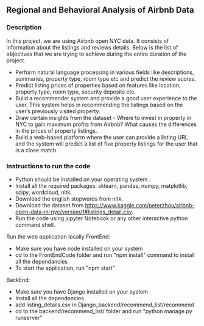 ## Regional and Behavioral Analysis of Airbnb Data

### Description
In this project, we are using Airbnb open NYC data. It consists of information about the listings and reviews details. Below is the list of objectives that we are trying to achieve during the entire duration of the project.
* Perform natural language processing in various fields like descriptions, summaries, property type, room type etc and predict the review scores. 
* Predict listing prices of properties based on features like location, property type, room type, security deposits etc.
* Build a recommender system and provide a good user experience to the user. This system helps in recommending the listings based on the user’s previously visited property.
* Draw certain insights from the dataset - Where to invest in property in NYC to gain maximum profits from Airbnb? What causes the differences in the prices of property listings.
* Build a web-based platform where the user can provide a listing URL and the system will predict a list of five property listings for the user that is a close match.

### Instructions to run the code
* Python should be installed on your operating system .
* Install all the required packages: sklearn, pandas, numpy, matplotlib, scipy, wordcloud, nltk.
* Download the english stopwords from nltk.
* Download the dataset from https://www.kaggle.com/peterzhou/airbnb-open-data-in-nyc/version/1#listings_detail.csv.
* Run the code using jupyter Notebook or any other interactive python command shell.

Run the web application locally
FrontEnd:
* Make sure you have node installed on your system 
* cd to the FrontEndCode folder and run "npm install" command to install all the dependancies
* To start the application, run "npm start"

BackEnd:
* Make sure you have Django installed on your system 
* Install all the dependencies
* add listing_details.csv in Django_backend/recommend_list/recommend
* cd to the backend/recommend_list/ folder and run "python manage.py runserver"

